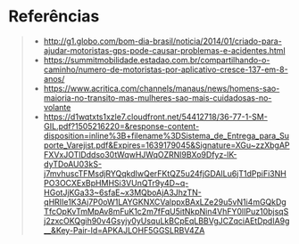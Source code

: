 # Referências
> - http://g1.globo.com/bom-dia-brasil/noticia/2014/01/criado-para-ajudar-motoristas-gps-pode-causar-problemas-e-acidentes.html
> - https://summitmobilidade.estadao.com.br/compartilhando-o-caminho/numero-de-motoristas-por-aplicativo-cresce-137-em-8-anos/
> - https://www.acritica.com/channels/manaus/news/homens-sao-maioria-no-transito-mas-mulheres-sao-mais-cuidadosas-no-volante
> - https://d1wqtxts1xzle7.cloudfront.net/54412718/36-77-1-SM-GIL.pdf?1505216220=&response-content-disposition=inline%3B+filename%3DSistema_de_Entrega_para_Suporte_Varejist.pdf&Expires=1639179045&Signature=XGu~zzXbgAPFXVxJOTlDddso30tWqwHJWqOZRNl9BXo9Dfyz-lK-dyTDoAU03kS-j7mvhuscTFMsdjRYQqkdIwQerFKtQZ5u24fjGDAlLu6jT1dPpiFi3NHPO3OCXExBpHMHSi3VUnQTr9y4D~q-HGotJjKGa33~6sfaE~x3MQboAjA3JhzTN-qHRIIe1K3Aj7P0oW1LAYGKNXCValppxBAxLZe29u5vN1i4mGQkDgTfcOpKvTmMpAv8mFuK1c2m7fFqU5itNkpNin4VhFY0lIPuz10bjsqSj2zxcOKQgih90v4Gsyjy0yUsquLkBCpEqLBBVgJCZqciAEtDpdIA9g__&Key-Pair-Id=APKAJLOHF5GGSLRBV4ZA

